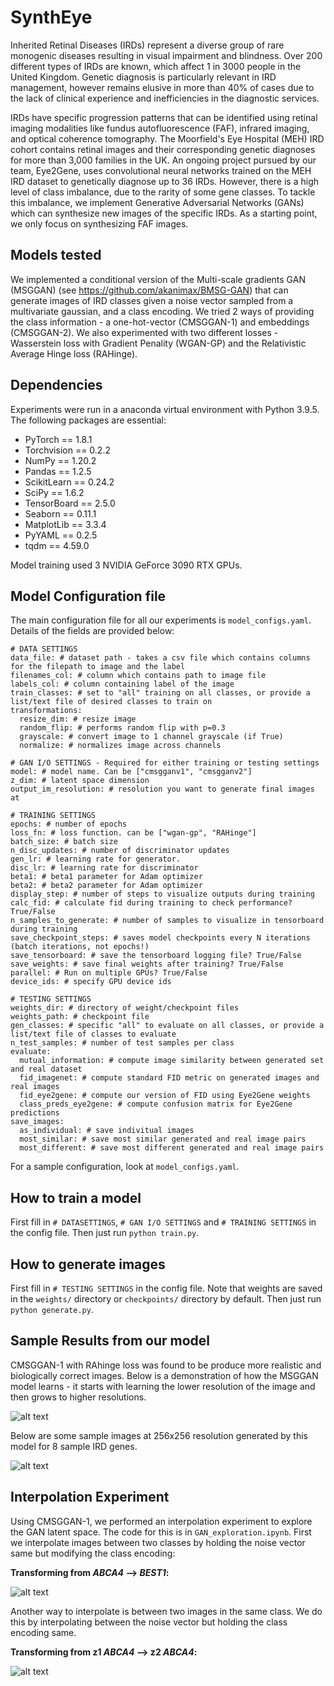 # SynthEye

Inherited Retinal Diseases (IRDs) represent a diverse group of rare monogenic diseases resulting in visual impairment 
and blindness. Over 200 different types of IRDs are known, which affect 1 in 3000 people in the United Kingdom. 
Genetic diagnosis is particularly relevant in IRD management, however remains elusive in more than 40% of cases due to 
the lack of clinical experience and inefficiencies in the diagnostic services.

IRDs have specific progression patterns that can be identified using retinal imaging modalities like 
fundus autofluorescence (FAF), infrared imaging, and optical coherence tomography. The Moorfield's Eye Hospital (MEH) 
IRD cohort contains retinal images and their corresponding genetic diagnoses for more than 3,000 families in the UK. 
An ongoing project pursued by our team, Eye2Gene, uses convolutional neural networks trained on the MEH IRD dataset to 
genetically diagnose up to 36 IRDs. However, there is a high level of class imbalance, due to the rarity of some gene 
classes. To tackle this imbalance, we implement Generative Adversarial Networks (GANs) which can synthesize new images 
of the specific IRDs. As a starting point, we only focus on synthesizing FAF images.

## Models tested

We implemented a conditional version of the Multi-scale gradients GAN (MSGGAN) (see https://github.com/akanimax/BMSG-GAN) 
that can generate images of IRD classes given a noise vector sampled from a multivariate gaussian, and a class encoding. 
We tried 2 ways of providing the class information - a one-hot-vector (CMSGGAN-1) and embeddings (CMSGGAN-2). We also 
experimented with two different losses - Wasserstein loss with Gradient Penality (WGAN-GP) and the Relativistic Average 
Hinge loss (RAHinge).

## Dependencies

Experiments were run in a anaconda virtual environment with Python 3.9.5. The following packages are essential:
- PyTorch == 1.8.1
- Torchvision == 0.2.2 
- NumPy == 1.20.2
- Pandas == 1.2.5
- ScikitLearn == 0.24.2
- SciPy == 1.6.2
- TensorBoard == 2.5.0
- Seaborn == 0.11.1
- MatplotLib ==  3.3.4
- PyYAML == 0.2.5
- tqdm == 4.59.0

Model training used 3 NVIDIA GeForce 3090 RTX GPUs.

## Model Configuration file

The main configuration file for all our experiments is ``model_configs.yaml``. Details of the fields are provided below:

```buildoutcfg
# DATA SETTINGS
data_file: # dataset path - takes a csv file which contains columns for the filepath to image and the label
filenames_col: # column which contains path to image file
labels_col: # column containing label of the image
train_classes: # set to "all" training on all classes, or provide a list/text file of desired classes to train on
transformations:
  resize_dim: # resize image
  random_flip: # performs random flip with p=0.3
  grayscale: # convert image to 1 channel grayscale (if True)
  normalize: # normalizes image across channels

# GAN I/O SETTINGS - Required for either training or testing settings
model: # model name. Can be ["cmsgganv1", "cmsgganv2"]
z_dim: # latent space dimension
output_im_resolution: # resolution you want to generate final images at

# TRAINING SETTINGS
epochs: # number of epochs
loss_fn: # loss function. can be ["wgan-gp", "RAHinge"]
batch_size: # batch size
n_disc_updates: # number of discriminator updates
gen_lr: # learning rate for generator.
disc_lr: # learning rate for discriminator
beta1: # beta1 parameter for Adam optimizer
beta2: # beta2 parameter for Adam optimizer
display_step: # number of steps to visualize outputs during training
calc_fid: # calculate fid during training to check performance? True/False
n_samples_to_generate: # number of samples to visualize in tensorboard during training
save_checkpoint_steps: # saves model checkpoints every N iterations (batch iterations, not epochs!) 
save_tensorboard: # save the tensorboard logging file? True/False
save_weights: # save final weights after training? True/False
parallel: # Run on multiple GPUs? True/False
device_ids: # specify GPU device ids 

# TESTING SETTINGS
weights_dir: # directory of weight/checkpoint files
weights_path: # checkpoint file
gen_classes: # specific "all" to evaluate on all classes, or provide a list/text file of classes to evaluate
n_test_samples: # number of test samples per class
evaluate:
  mutual_information: # compute image similarity between generated set and real dataset
  fid_imagenet: # compute standard FID metric on generated images and real images
  fid_eye2gene: # compute our version of FID using Eye2Gene weights
  class_preds_eye2gene: # compute confusion matrix for Eye2Gene predictions
save_images:
  as_individual: # save indivitual images
  most_similar: # save most similar generated and real image pairs
  most_different: # save most different generated and real image pairs
```
For a sample configuration, look at ``model_configs.yaml``.

## How to train a model

First fill in `# DATASETTINGS`, `# GAN I/O SETTINGS` and `# TRAINING SETTINGS` in the config file.
Then just run ``python train.py``.

## How to generate images

First fill in `# TESTING SETTINGS` in the config file. Note that weights are saved in the `weights/` directory or
`checkpoints/` directory by default. Then just run ``python generate.py``.

## Sample Results from our model

CMSGGAN-1 with RAhinge loss was found to be produce more realistic and biologically correct images. Below is a demonstration
of how the MSGGAN model learns - it starts with learning the lower resolution of the image and then grows to higher resolutions.

![alt text](images/cmsggan1_resolutions.gif)

Below are some sample images at 256x256 resolution generated by this model for 8 sample IRD genes.

![alt text](images/cmsggan_1_images.png)

## Interpolation Experiment

Using CMSGGAN-1, we performed an interpolation experiment to explore the GAN latent space. The code for this is in 
``GAN_exploration.ipynb``. First we interpolate images between two classes by holding the noise vector same but 
modifying the class encoding:

**Transforming from *ABCA4* --> *BEST1*:**

![alt text](images/ABCA4_2_BEST1.gif)

Another way to interpolate is between two images in the same class. We do this by interpolating between the 
noise vector but holding the class encoding same. 

**Transforming from z1 *ABCA4* --> z2 *ABCA4*:**

![alt text](images/ABCA4_l1_2_l2.gif)
